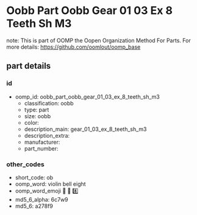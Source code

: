 # Oobb Part Oobb Gear 01 03 Ex 8 Teeth Sh M3  

note: This is part of OOMP the Oopen Organization Method For Parts. For more details: https://github.com/oomlout/oomp_base

##  part details





### id
* oomp_id: oobb_part_oobb_gear_01_03_ex_8_teeth_sh_m3
  * classification: oobb
  * type: part
  * size: oobb
  * color: 
  * description_main: gear_01_03_ex_8_teeth_sh_m3
  * description_extra: 
  * manufacturer: 
  * part_number: 

### other_codes
* short_code: ob
* oomp_word: violin bell eight
* oomp_word_emoji :violin: :bell: :eight:
* md5_6_alpha: 6c7w9
* md5_6: a278f9